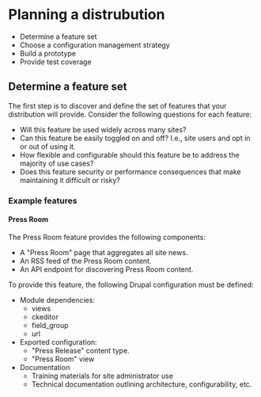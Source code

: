 # Planning a distrubution

* Determine a feature set
* Choose a configuration management strategy
* Build a prototype
* Provide test coverage

## Determine a feature set

The first step is to discover and define the set of features that your distribution will provide. Consider the following questions for each feature:

* Will this feature be used widely across many sites?
* Can this feature be easily toggled on and off? I.e., site users and opt in or out of using it.
* How flexible and configurable should this feature be to address the majority of use cases?
* Does this feature security or performance consequences that make maintaining it difficult or risky?

### Example features

#### Press Room

The Press Room feature provides the following components:

* A "Press Room" page that aggregates all site news.
* An RSS feed of the Press Room content.
* An API endpoint for discovering Press Room content.
 
To provide this feature, the following Drupal configuration must be defined:

* Module dependencies:
  *  views
  *  ckeditor
  *  field_group
  *  url
* Exported configuration:
  * "Press Release" content type.
  * "Press Room" view
* Documentation
  * Training materials for site administrator use
  * Technical documentation outlining architecture, configurability, etc.

